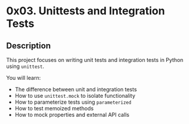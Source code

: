 # 0x03. Unittests and Integration Tests

## Description

This project focuses on writing unit tests and integration tests in Python using `unittest`.

You will learn:

- The difference between unit and integration tests
- How to use `unittest.mock` to isolate functionality
- How to parameterize tests using `parameterized`
- How to test memoized methods
- How to mock properties and external API calls
